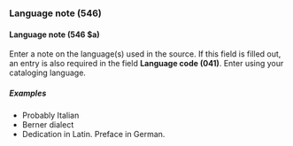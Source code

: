 ### Language note (546)

#### Language note (546 $a)

Enter a note on the language(s) used in the source. If this field is filled out, an entry is also required in the field **Language code (041)**. Enter using your cataloging language.

##### Examples

- Probably Italian
- Berner dialect
- Dedication in Latin. Preface in German.
